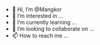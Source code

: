 - 👋 Hi, I’m @Mangkor
- 👀 I’m interested in ...
- 🌱 I’m currently learning ...
- 💞️ I’m looking to collaborate on ...
- 📫 How to reach me ...

<!---
Mangkor/Mangkor is a ✨ special ✨ repository because its `README.md` (this file) appears on your GitHub profile.
You can click the Preview link to take a look at your changes.
--->
